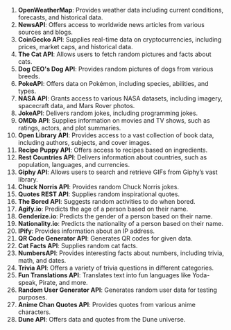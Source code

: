 1. **OpenWeatherMap**: Provides weather data including current conditions, forecasts, and historical data.
2. **NewsAPI**: Offers access to worldwide news articles from various sources and blogs.
3. **CoinGecko API**: Supplies real-time data on cryptocurrencies, including prices, market caps, and historical data.
4. **The Cat API**: Allows users to fetch random pictures and facts about cats.
5. **Dog CEO's Dog API**: Provides random pictures of dogs from various breeds.
6. **PokeAPI**: Offers data on Pokémon, including species, abilities, and types.
7. **NASA API**: Grants access to various NASA datasets, including imagery, spacecraft data, and Mars Rover photos.
8. **JokeAPI**: Delivers random jokes, including programming jokes.
9. **OMDb API**: Supplies information on movies and TV shows, such as ratings, actors, and plot summaries.
10. **Open Library API**: Provides access to a vast collection of book data, including authors, subjects, and cover images.
11. **Recipe Puppy API**: Offers access to recipes based on ingredients.
12. **Rest Countries API**: Delivers information about countries, such as population, languages, and currencies.
13. **Giphy API**: Allows users to search and retrieve GIFs from Giphy’s vast library.
14. **Chuck Norris API**: Provides random Chuck Norris jokes.
15. **Quotes REST API**: Supplies random inspirational quotes.
16. **The Bored API**: Suggests random activities to do when bored.
17. **Agify.io**: Predicts the age of a person based on their name.
18. **Genderize.io**: Predicts the gender of a person based on their name.
19. **Nationality.io**: Predicts the nationality of a person based on their name.
20. **IPify**: Provides information about an IP address.
21. **QR Code Generator API**: Generates QR codes for given data.
22. **Cat Facts API**: Supplies random cat facts.
23. **NumbersAPI**: Provides interesting facts about numbers, including trivia, math, and dates.
24. **Trivia API**: Offers a variety of trivia questions in different categories.
25. **Fun Translations API**: Translates text into fun languages like Yoda-speak, Pirate, and more.
26. **Random User Generator API**: Generates random user data for testing purposes.
27. **Anime Chan Quotes API**: Provides quotes from various anime characters.
28. **Dune API**: Offers data and quotes from the Dune universe.
